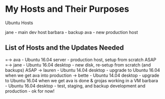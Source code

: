 
 My Hosts and Their Purposes
=============================

Ubuntu Hosts

jane - main dev host
barbara - backup
ava - new production host

List of Hosts and the Updates Needed
------------------------------------
=-> ava - Ubuntu 16.04 server - production host, setup from scratch ASAP
=-> jane - Ubuntu 16.04 desktop - new disk, re-setup from scratch (and backups) ASAP
-> lauren - Ubuntu 14.04 desktop - upgrade to Ubuntu 16.04 when we get ava into production
-> bette - Ubuntu 14.04 desktop - upgrade to Ubuntu 16.04 when we get ava is done & grojas working in a VM
barbara - Ubuntu 16.04 desktop - test, staging, and backup development and production - ok for now!

